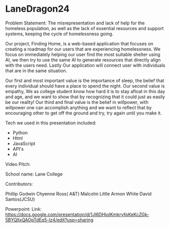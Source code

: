 # LaneDragon24
Problem Statement: The misrepresentation and lack of help for the homeless population, as well as the lack of essential resources and support systems, keeping the cycle of homelessness going.

Our project, Finding Home, is a web-based application that focuses on creating a roadmap for our users that are experiencing homelessness. We focus on immediately helping our user find the most suitable shelter using AI, we then try to use the same AI to generate resources that directly align with the users need. Lastly Our application will connect user with individuals that are in the same situation.

Our first and most important value is the importance of sleep, the belief that every individual should have a place to spend the night. Our second value is empathy, We as college student know how hard it is to stay afloat in this day and age, and we want to show that by recognizing that it could just as easily be our reality! Our third and final value is the belief in willpower, with willpower one can accomplish anything and we want to reflect that by encouraging other to get off the ground and try, try again until you make it.

Tech we used in this presentation included:
- Python
- Html
- JavaScript
- API's
- AI

Video Pitch:


School name:
Lane College

Contributors:

Phillip Godwin
Chyenne Ross( A&T)
Malcolm Little
Armon White
David Santos(JCSU)

Powerpoint:
Link: https://docs.google.com/presentation/d/1Jl6DHioIKmkryfpKeKcZGk-5BYQllxQAOpTdEq5-lz4/edit?usp=sharing




